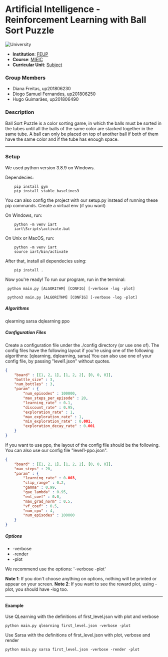 
# Artificial Intelligence - Reinforcement Learning with Ball Sort Puzzle
![University](https://img.shields.io/badge/FEUP-MIEIC-red)

- **Institution**: [FEUP](https://sigarra.up.pt/feup/en/web_page.Inicial)
- **Course**: [MIEIC](https://sigarra.up.pt/feup/en/cur_geral.cur_view?pv_curso_id=742&pv_ano_lectivo=2020)
- **Curricular Unit**: [Subject](https://sigarra.up.pt/feup/en/ucurr_geral.ficha_uc_view?pv_ocorrencia_id=459487)

### Group Members
- Diana Freitas, up201806230
- Diogo Samuel Fernandes, up201806250
- Hugo Guimarães, up201806490

### Description

Ball Sort Puzzle is a color sorting game, in which the balls must be sorted in
the tubes until all the balls of the same color are stacked together in the
same tube.
A ball can only be placed on top of another ball if both of them have the
same color and if the tube has enough space.

---

### Setup

We used python version 3.8.9 on Windows.

Dependecies:
```
    pip install gym
    pip install stable_baselines3
```

You can also config the project with our setup.py instead of running these pip commands.
Create a virtual env (if you want)

On Windows, run:
```
    python -m venv iart
    iart\Scripts\activate.bat
```
On Unix or MacOS, run:
```
    python -m venv iart
    source iart/bin/activate
```
After that, install all dependecies using:
```
    pip install .
```

Now you're ready! To run our program, run in the terminal:
```
 python main.py [ALGORITHM] [CONFIG] [-verbose -log -plot]

 python3 main.py [ALGORITHM] [CONFIG] [-verbose -log -plot]
```


##### Algorithms
qlearning
sarsa
dqlearning
ppo

##### Configuration Files
Create a configuration file under the ./config directory (or use one of). 
The config files have the following layout if you're using one of the following algorithms: [qlearning, dqlearning, sarsa]
You can also use one of your config file, by passing "level1.json" without quotes.

```json
{
    "board" : [[1, 2, 1], [1, 2, 2], [0, 0, 0]],
    "bottle_size" : 3,
    "num_bottles" : 3,
    "param" : {
        "num_episodes" : 100000,
        "max_steps_per_episode" : 20,
        "learning_rate" : 0.1,
        "discount_rate" : 0.95,
        "exploration_rate" : 1,    
        "max_exploration_rate" : 1,
        "min_exploration_rate" : 0.001,
        "exploration_decay_rate" : 0.001
    }
}
```

If you want to use ppo, the layout of the config file should be the following. You can also use our config file "level1-ppo.json".
```json
{
    "board" : [[1, 2, 1], [1, 2, 2], [0, 0, 0]],
    "max_steps" : 20,
    "param" : {
        "learning_rate" : 0.003,
        "clip_range" : 0.2,
        "gamma" : 0.99,
        "gae_lambda" : 0.95,
        "ent_coef" : 0.0,
        "max_grad_norm" : 0.5,
        "vf_coef" : 0.5,
        "num_cpu" : 4,
        "num_episodes" : 100000
    }
}
```

##### Options
- -verbose
- -render
- -plot

We recommend use the options: '-verbose -plot'

**Note 1**: If you don't choose anything on options, nothing will be printed or appear on your screen.
**Note 2**: If you want to see the reward plot, using -plot, you should have -log too.

---

#### Example 

Use QLearning with the definitions of first_level.json with plot and verbose
```
python main.py qlearning first_level.json -verbose -plot
```

Use Sarsa with the definitions of first_level.json with plot, verbose and render
```
python main.py sarsa first_level.json -verbose -render -plot
```
